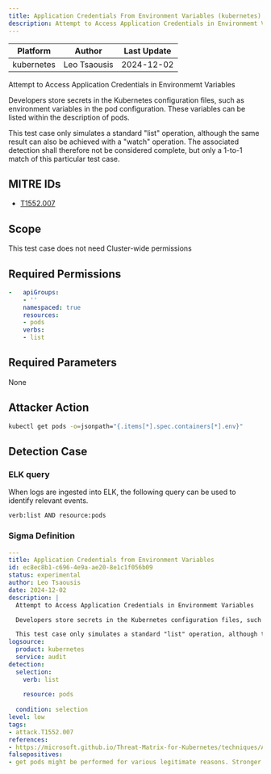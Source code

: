 ```yaml
---
title: Application Credentials From Environment Variables (kubernetes)
description: Attempt to Access Application Credentials in Environmemt Variables   Developers store secrets in the Kubernetes configuration files, such as environment variables in the pod configuration. These variables can be listed within the description of pods.  This test case only simulates a standard "list" operation, although the same result can also be achieved with a  "watch" operation. The associated detection shall therefore not be considered complete, but only a 1-to-1 match of this particular test case. 
---
```


| Platform               | Author               | Last Update                 |
| ---------------------- | -------------------- | --------------------------- |
| kubernetes | Leo Tsaousis | 2024-12-02 |

Attempt to Access Application Credentials in Environmemt Variables 

Developers store secrets in the Kubernetes configuration files, such as environment variables in the pod configuration. These variables can be listed within the description of pods.

This test case only simulates a standard "list" operation, although the same result can also be achieved with a  "watch" operation. The associated detection shall therefore not be considered complete, but only a 1-to-1 match of this particular test case.

## MITRE IDs

* [T1552.007](https://attack.mitre.org/techniques/T1552.007/)

## Scope 

This test case does not need Cluster-wide permissions

## Required Permissions

```yaml
-   apiGroups:
    - ''
    namespaced: true
    resources:
    - pods
    verbs:
    - list

```

## Required Parameters

None
## Attacker Action

```bash
kubectl get pods -o=jsonpath="{.items[*].spec.containers[*].env}"
```


## Detection Case

### ELK query

When logs are ingested into ELK, the following query can be used to identify relevant events.

```
verb:list AND resource:pods
```

### Sigma Definition

```yaml
---
title: Application Credentials from Environment Variables
id: ec8ec8b1-c696-4e9a-ae20-8e1c1f056b09
status: experimental
author: Leo Tsaousis
date: 2024-12-02
description: |
  Attempt to Access Application Credentials in Environmemt Variables 

  Developers store secrets in the Kubernetes configuration files, such as environment variables in the pod configuration. These variables can be listed within the description of pods.

  This test case only simulates a standard "list" operation, although the same result can also be achieved with a  "watch" operation. The associated detection shall therefore not be considered complete, but only a 1-to-1 match of this particular test case.
logsource:
  product: kubernetes
  service: audit
detection:
  selection:
    verb: list
    
    resource: pods
    
  condition: selection
level: low
tags:
- attack.T1552.007
references:
- https://microsoft.github.io/Threat-Matrix-for-Kubernetes/techniques/Application%20credentials%20in%20configuration%20files/
falsepositives:
- get pods might be performed for various legitimate reasons. Stronger detections could be based on a correlation search for subsequent activity making use of environment variables
```